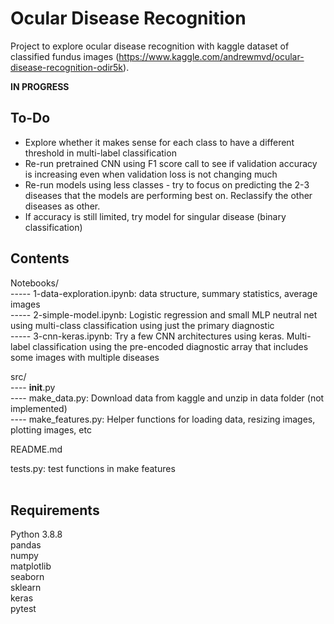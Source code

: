 <h1>Ocular Disease Recognition</h1>

Project to explore ocular disease recognition with kaggle dataset of classified fundus images (https://www.kaggle.com/andrewmvd/ocular-disease-recognition-odir5k).

<b>IN PROGRESS</b><br>
<h2>To-Do</h2>
<ul>
<li>Explore whether it makes sense for each class to have a different threshold in multi-label classification</li>
<li>Re-run pretrained CNN using F1 score call to see if validation accuracy is increasing even when validation loss is not changing much</li>
<li>Re-run models using less classes - try to focus on predicting the 2-3 diseases that the models are performing best on. Reclassify the other diseases as other. </li>
<li>If accuracy is still limited, try model for singular disease (binary classification) </li>
</ul>

<h2>Contents</h2>
Notebooks/<br>
----- 1-data-exploration.ipynb: data structure, summary statistics, average images<br>
----- 2-simple-model.ipynb: Logistic regression and small MLP neutral net using multi-class classification using just the primary diagnostic<br>
----- 3-cnn-keras.ipynb: Try a few CNN architectures using keras. Multi-label classification using the pre-encoded diagnostic array that includes some images with multiple diseases <br>

src/<br>
---- __init__.py<br>
---- make_data.py: Download data from kaggle and unzip in data folder (not implemented)<br>
---- make_features.py: Helper functions for loading data, resizing images, plotting images, etc<br>

README.md<br>

tests.py: test functions in make features<br>
<br>
<h2>Requirements</h2>
Python 3.8.8<br>
pandas<br>
numpy<br>
matplotlib<br>
seaborn<br>
sklearn<br>
keras<br>
pytest